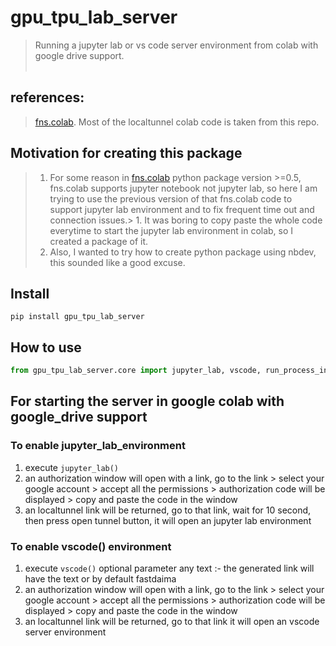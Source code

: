 # gpu_tpu_lab_server
> Running a jupyter lab or vs code server environment from colab with google drive support.<br><br>


## references:
> [fns.colab](https://github.com/amitness/fns/blob/master/fns/colab.py). Most of the localtunnel colab code is taken from this repo.

## Motivation for creating this package
> 1. For some reason in [fns.colab](https://github.com/amitness/fns/blob/master/fns/colab.py) python package version >=0.5, fns.colab supports jupyter notebook not jupyter lab, so here I am trying to use the previous version of that fns.colab code to support jupyter lab environment and to fix frequent time out and connection issues.> 1. It was boring to copy paste the whole code everytime to start the jupyter lab environment in colab, so I created a package of it. 
> 1. Also, I wanted to try how to create python package using nbdev, this sounded like a good excuse.


## Install

`pip install gpu_tpu_lab_server`

## How to use

```python
from gpu_tpu_lab_server.core import jupyter_lab, vscode, run_process_in_background, run_process_in_foreground
```

## For starting the server in google colab with google_drive support
### To enable jupyter_lab_environment
1. execute `jupyter_lab()`  
2. an authorization window will open with a link, go to the link > select your google account > accept all the permissions > authorization code will be displayed > copy and paste the code in the window
3. an localtunnel link will be returned, go to that link, wait for 10 second, then press open tunnel button, it will open an jupyter lab environment

### To enable vscode() environment
1. execute `vscode()` optional parameter any text :- the generated link will have the text or by default fastdaima
2. an authorization window will open with a link, go to the link > select your google account > accept all the permissions > authorization code will be displayed > copy and paste the code in the window
3. an localtunnel link will be returned, go to that link it will open an vscode server environment
